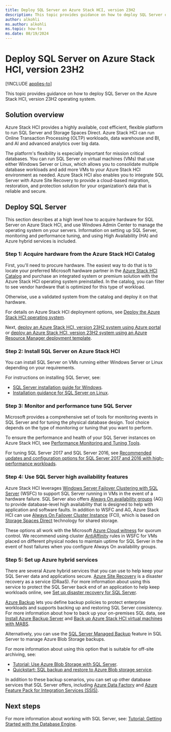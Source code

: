 ```yaml
---
title: Deploy SQL Server on Azure Stack HCI, version 23H2
description: This topic provides guidance on how to deploy SQL Server on Azure Stack HCI, version 23H2.
author: alkohli
ms.author: alkohli
ms.topic: how-to
ms.date: 08/19/2024
---
```


# Deploy SQL Server on Azure Stack HCI, version 23H2

[!INCLUDE [applies-to](../../includes/hci-applies-to-23h2-22h2.md)]

This topic provides guidance on how to deploy SQL Server on the Azure Stack HCI, version 23H2 operating system.

## Solution overview

Azure Stack HCI provides a highly available, cost efficient, flexible platform to run SQL Server and Storage Spaces Direct. Azure Stack HCI can run Online Transaction Processing (OLTP) workloads, data warehouse and BI, and AI and advanced analytics over big data.

The platform's flexibility is especially important for mission critical databases. You can run SQL Server on virtual machines (VMs) that use either Windows Server or Linux, which allows you to consolidate multiple database workloads and add more VMs to your Azure Stack HCI environment as needed. Azure Stack HCI also enables you to integrate SQL Server with Azure Site Recovery to provide a cloud-based migration, restoration, and protection solution for your organization’s data that is reliable and secure.

## Deploy SQL Server

This section describes at a high level how to acquire hardware for SQL Server on Azure Stack HCI, and use Windows Admin Center to manage the operating system on your servers. Information on setting up SQL Server, monitoring and performance tuning, and using High Availability (HA) and Azure hybrid services is included.

### Step 1: Acquire hardware from the Azure Stack HCI Catalog

First, you'll need to procure hardware. The easiest way to do that is to locate your preferred Microsoft hardware partner in the [Azure Stack HCI Catalog](https://azurestackhcisolutions.azure.microsoft.com/) and purchase an integrated system or premium solution with the Azure Stack HCI operating system preinstalled. In the catalog, you can filter to see vendor hardware that is optimized for this type of workload.

Otherwise, use a validated system from the catalog and deploy it on that hardware.

For details on Azure Stack HCI deployment options, see [Deploy the Azure Stack HCI operating system](deployment-install-os.md).

Next, [deploy an Azure Stack HCI, version 23H2 system using Azure portal](deploy-via-portal.md) or [deploy an Azure Stack HCI, version 23H2 system using an Azure Resource Manager deployment template](deployment-azure-resource-manager-template.md).

### Step 2: Install SQL Server on Azure Stack HCI

You can install SQL Server on VMs running either Windows Server or Linux depending on your requirements.

For instructions on installing SQL Server, see:

- [SQL Server installation guide for Windows](/sql/database-engine/install-windows/install-sql-server).
- [Installation guidance for SQL Server on Linux](/sql/linux/sql-server-linux-setup).

### Step 3: Monitor and performance tune SQL Server

Microsoft provides a comprehensive set of tools for monitoring events in SQL Server and for tuning the physical database design. Tool choice depends on the type of monitoring or tuning that you want to perform.

To ensure the performance and health of your SQL Server instances on Azure Stack HCI, see [Performance Monitoring and Tuning Tools](/sql/relational-databases/performance/performance-monitoring-and-tuning-tools).

For tuning SQL Server 2017 and SQL Server 2016, see [Recommended updates and configuration options for SQL Server 2017 and 2016 with high-performance workloads](/troubleshoot/sql/database-engine/performance/recommended-updates-configuration-workloads).

### Step 4: Use SQL Server high availability features

Azure Stack HCI leverages [Windows Server Failover Clustering with SQL Server](/sql/sql-server/failover-clusters/windows/windows-server-failover-clustering-wsfc-with-sql-server) (WSFC) to support SQL Server running in VMs in the event of a hardware failure. SQL Server also offers [Always On availability groups](/sql/database-engine/availability-groups/windows/overview-of-always-on-availability-groups-sql-server) (AG) to provide database-level high availability that is designed to help with application and software faults. In addition to WSFC and AG, Azure Stack HCI can use [Always On Failover Cluster Instance](/sql/sql-server/failover-clusters/windows/always-on-failover-cluster-instances-sql-server) (FCI), which is based on [Storage Spaces Direct](../concepts/storage-spaces-direct-overview.md) technology for shared storage.

These options all work with the Microsoft [Azure Cloud witness](/windows-server/failover-clustering/deploy-cloud-witness) for quorum control. We recommend using cluster [AntiAffinity](/windows-server/failover-clustering/cluster-affinity) rules in WSFC for VMs placed on different physical nodes to maintain uptime for SQL Server in the event of host failures when you configure Always On availability groups.

### Step 5: Set up Azure hybrid services

There are several Azure hybrid services that you can use to help keep your SQL Server data and applications secure. [Azure Site Recovery](https://azure.microsoft.com/products/site-recovery/) is a disaster recovery as a service (DRaaS). For more information about using this service to protect the SQL Server back end of an application to help keep workloads online, see [Set up disaster recovery for SQL Server](/azure/site-recovery/site-recovery-sql).

[Azure Backup](https://azure.microsoft.com/products/backup/) lets you define backup policies to protect enterprise workloads and supports backing up and restoring SQL Server consistency. For more information about how to back up your on-premises SQL data, see [Install Azure Backup Server](/azure/backup/backup-azure-microsoft-azure-backup) and [Back up Azure Stack HCI virtual machines with MABS](/azure/backup/back-up-azure-stack-hyperconverged-infrastructure-virtual-machines).

Alternatively, you can use the [SQL Server Managed Backup](/sql/relational-databases/backup-restore/sql-server-managed-backup-to-microsoft-azure) feature in SQL Server to manage Azure Blob Storage backups.

For more information about using this option that is suitable for off-site archiving, see:

- [Tutorial: Use Azure Blob Storage with SQL Server](/sql/relational-databases/tutorial-use-azure-blob-storage-service-with-sql-server-2016).
- [Quickstart: SQL backup and restore to Azure Blob storage service](/sql/relational-databases/tutorial-sql-server-backup-and-restore-to-azure-blob-storage-service).

In addition to these backup scenarios, you can set up other database services that SQL Server offers, including [Azure Data Factory](/azure/architecture/data-science-process/overview) and [Azure Feature Pack for Integration Services (SSIS)](/sql/integration-services/azure-feature-pack-for-integration-services-ssis).

## Next steps

For more information about working with SQL Server, see: [Tutorial: Getting Started with the Database Engine](/sql/relational-databases/tutorial-getting-started-with-the-database-engine).
